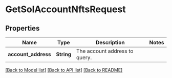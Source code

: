 # GetSolAccountNftsRequest

## Properties

Name | Type | Description | Notes
------------ | ------------- | ------------- | -------------
**account_address** | **String** | The account address to query. | 

[[Back to Model list]](../README.md#documentation-for-models) [[Back to API list]](../README.md#documentation-for-api-endpoints) [[Back to README]](../README.md)


